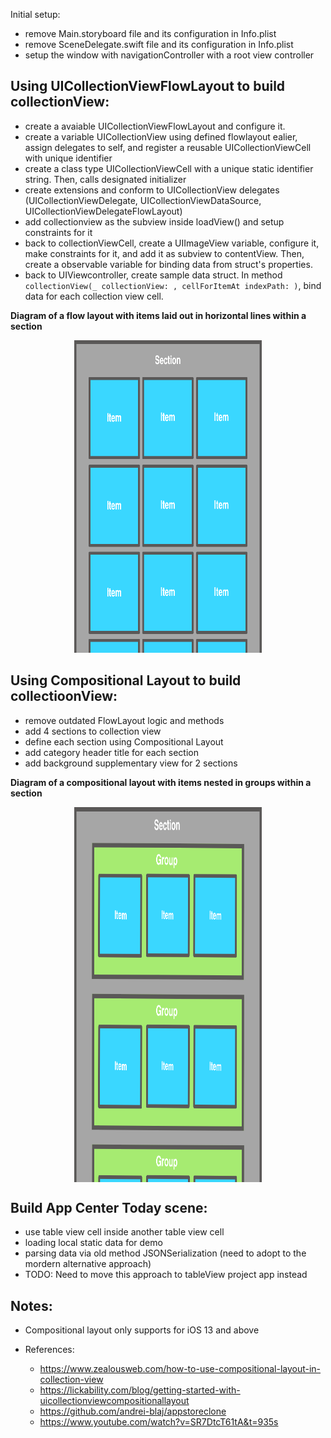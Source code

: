 Initial setup: 
- remove Main.storyboard file and its configuration in Info.plist 
- remove SceneDelegate.swift file and its configuration  in Info.plist 
- setup the window with navigationController with a root view controller 

## Using UICollectionViewFlowLayout to build collectionView: 
- create a avaiable UICollectionViewFlowLayout and configure it.
- create a variable UICollectionView using defined flowlayout ealier, assign delegates to self, and register a reusable UICollectionViewCell with unique identifier
- create a class type UICollectionViewCell with a unique static identifier string. Then, calls designated initializer
- create extensions and conform to UICollectionView delegates (UICollectionViewDelegate, UICollectionViewDataSource, UICollectionViewDelegateFlowLayout)
- add collectionview as the subview inside loadView() and setup constraints for it
- back to collectionViewCell, create a UIImageView variable, configure it, make constraints  for it, and  add it as subview to contentView. Then, create a observable variable for binding data  from struct's properties.
- back to UIViewcontroller, create sample data struct. In method  `collectionView(_ collectionView: , cellForItemAt indexPath: )`, bind data for each collection view cell.

**Diagram of a flow layout with items laid out in horizontal lines within a section**

<p align="center">
<img src="./Flow-layout.png" width=300 height=500>
</p>

## Using Compositional Layout to build collectioonView: 
- remove outdated FlowLayout logic and methods
- add 4 sections to collection view
- define each section using Compositional Layout
- add category header title for each section
- add background supplementary view for 2 sections

**Diagram of a compositional layout with items nested in groups within a section**

<p align="center">
<img src="./Compositional-layout.png" width=300 height=600 align=center>
</p>

## Build App Center Today scene:
- use table view cell inside another table view cell
- loading local static data for demo 
- parsing data via old method JSONSerialization (need to adopt to the mordern alternative approach)
- TODO: Need to move this approach to tableView project app instead

## Notes: 
- Compositional layout only supports for iOS 13 and above 

- References: 
  + https://www.zealousweb.com/how-to-use-compositional-layout-in-collection-view
  + https://lickability.com/blog/getting-started-with-uicollectionviewcompositionallayout
  + https://github.com/andrei-blaj/appstoreclone
  + https://www.youtube.com/watch?v=SR7DtcT61tA&t=935s


